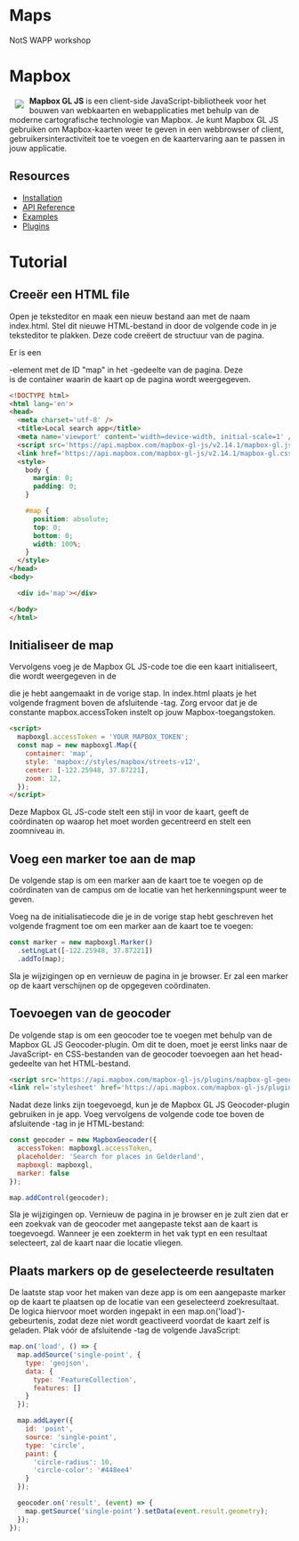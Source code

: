 # Maps 
NotS WAPP workshop


# Mapbox

<a href="https://docs.mapbox.com/mapbox-gl-js/guides/"><img src="https://assets.website-files.com/5d3ef00c73102c436bc83996/5d3ef00c73102c1f23c83a2a_logo-reversed.png" align="left" hspace="10" vspace="6"></a>

**Mapbox GL JS** is een client-side JavaScript-bibliotheek voor het bouwen van webkaarten en webapplicaties met behulp van de moderne cartografische technologie van Mapbox. Je kunt Mapbox GL JS gebruiken om Mapbox-kaarten weer te geven in een webbrowser of client, gebruikersinteractiviteit toe te voegen en de kaartervaring aan te passen in jouw applicatie.


## Resources

* [Installation](https://docs.mapbox.com/mapbox-gl-js/guides/install/)
* [API Reference](https://docs.mapbox.com/mapbox-gl-js/api/)
* [Examples](https://docs.mapbox.com/mapbox-gl-js/example/)
* [Plugins](https://docs.mapbox.com/mapbox-gl-js/plugins/)

# Tutorial
## Creeër een HTML file

Open je teksteditor en maak een nieuw bestand aan met de naam index.html. Stel dit nieuwe HTML-bestand in door de volgende code in je teksteditor te plakken. Deze code creëert de structuur van de pagina.

Er is een <div>-element met de ID "map" in het <body>-gedeelte van de pagina. Deze <div> is de container waarin de kaart op de pagina wordt weergegeven.

```html
<!DOCTYPE html>
<html lang='en'>
<head>
  <meta charset='utf-8' />
  <title>Local search app</title>
  <meta name='viewport' content='width=device-width, initial-scale=1' />
  <script src='https://api.mapbox.com/mapbox-gl-js/v2.14.1/mapbox-gl.js'></script>
  <link href='https://api.mapbox.com/mapbox-gl-js/v2.14.1/mapbox-gl.css' rel='stylesheet' />
  <style>
    body {
      margin: 0;
      padding: 0;
    }

    #map {
      position: absolute;
      top: 0;
      bottom: 0;
      width: 100%;
    }
  </style>
</head>
<body>

  <div id='map'></div>

</body>
</html>
```

## Initialiseer de map

Vervolgens voeg je de Mapbox GL JS-code toe die een kaart initialiseert, die wordt weergegeven in de <div> die je hebt aangemaakt in de vorige stap. In index.html plaats je het volgende fragment boven de afsluitende </body>-tag. Zorg ervoor dat je de constante mapbox.accessToken instelt op jouw Mapbox-toegangstoken.

```html
<script>
  mapboxgl.accessToken = 'YOUR_MAPBOX_TOKEN';
  const map = new mapboxgl.Map({
    container: 'map', 
    style: 'mapbox://styles/mapbox/streets-v12',
    center: [-122.25948, 37.87221], 
    zoom: 12, 
  });
</script>
```

Deze Mapbox GL JS-code stelt een stijl in voor de kaart, geeft de coördinaten op waarop het moet worden gecentreerd en stelt een zoomniveau in.

## Voeg een marker toe aan de map

De volgende stap is om een marker aan de kaart toe te voegen op de coördinaten van de campus om de locatie van het herkenningspunt weer te geven.

Voeg na de initialisatiecode die je in de vorige stap hebt geschreven het volgende fragment toe om een marker aan de kaart toe te voegen:

```javascript
const marker = new mapboxgl.Marker()
  .setLngLat([-122.25948, 37.87221]) 
  .addTo(map); 
```

Sla je wijzigingen op en vernieuw de pagina in je browser. Er zal een marker op de kaart verschijnen op de opgegeven coördinaten.

## Toevoegen van de geocoder

De volgende stap is om een geocoder toe te voegen met behulp van de Mapbox GL JS Geocoder-plugin. Om dit te doen, moet je eerst links naar de JavaScript- en CSS-bestanden van de geocoder toevoegen aan het head-gedeelte van het HTML-bestand.

```html
<script src='https://api.mapbox.com/mapbox-gl-js/plugins/mapbox-gl-geocoder/v4.7.0/mapbox-gl-geocoder.min.js'></script>
<link rel='stylesheet' href='https://api.mapbox.com/mapbox-gl-js/plugins/mapbox-gl-geocoder/v4.7.0/mapbox-gl-geocoder.css' type='text/css' />
```

Nadat deze links zijn toegevoegd, kun je de Mapbox GL JS Geocoder-plugin gebruiken in je app. Voeg vervolgens de volgende code toe boven de afsluitende </script>-tag in je HTML-bestand:

```js
const geocoder = new MapboxGeocoder({
  accessToken: mapboxgl.accessToken,
  placeholder: 'Search for places in Gelderland',
  mapboxgl: mapboxgl,
  marker: false 
});

map.addControl(geocoder);
```

Sla je wijzigingen op. Vernieuw de pagina in je browser en je zult zien dat er een zoekvak van de geocoder met aangepaste tekst aan de kaart is toegevoegd. Wanneer je een zoekterm in het vak typt en een resultaat selecteert, zal de kaart naar die locatie vliegen.

## Plaats markers op de geselecteerde resultaten

De laatste stap voor het maken van deze app is om een aangepaste marker op de kaart te plaatsen op de locatie van een geselecteerd zoekresultaat. De logica hiervoor moet worden ingepakt in een map.on('load')-gebeurtenis, zodat deze niet wordt geactiveerd voordat de kaart zelf is geladen. Plak vóór de afsluitende </script>-tag de volgende JavaScript:

```js
map.on('load', () => {
  map.addSource('single-point', {
    type: 'geojson',
    data: {
      type: 'FeatureCollection',
      features: []
    }
  });

  map.addLayer({
    id: 'point',
    source: 'single-point',
    type: 'circle',
    paint: {
      'circle-radius': 10,
      'circle-color': '#448ee4'
    }
  });

  geocoder.on('result', (event) => {
    map.getSource('single-point').setData(event.result.geometry);
  });
});
```
